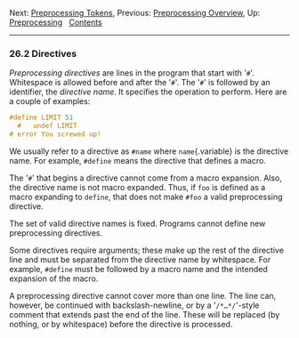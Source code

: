 Next: [Preprocessing Tokens](Preprocessing-Tokens.md), Previous:
[Preprocessing Overview](Preproc-Overview.md), Up:
[Preprocessing](Preprocessing.md)  
[Contents](index.md#SEC_Contents "Table of contents")  

------------------------------------------------------------------------


### 26.2 Directives 


*Preprocessing directives* are lines in the program that start with
'`#`'. Whitespace is allowed before and after the
'`#`'. The '`#`' is followed by an identifier, the
*directive name*. It specifies the operation to perform. Here are a
couple of examples:

``` C
#define LIMIT 51
  #   undef LIMIT
# error You screwed up!
```

We usually refer to a directive as `#name` where `name`{.variable} is
the directive name. For example, `#define` means the directive that
defines a macro.

The '`#`' that begins a directive cannot come from a macro
expansion. Also, the directive name is not macro expanded. Thus, if
`foo` is defined as a macro expanding to `define`, that does not make
`#foo` a valid preprocessing directive.

The set of valid directive names is fixed. Programs cannot define new
preprocessing directives.

Some directives require arguments; these make up the rest of the
directive line and must be separated from the directive name by
whitespace. For example, `#define` must be followed by a macro name and
the intended expansion of the macro.

A preprocessing directive cannot cover more than one line. The line can,
however, be continued with backslash-newline, or by a
'`/*…*/`'-style comment that extends past the end of the line.
These will be replaced (by nothing, or by whitespace) before the
directive is processed.

